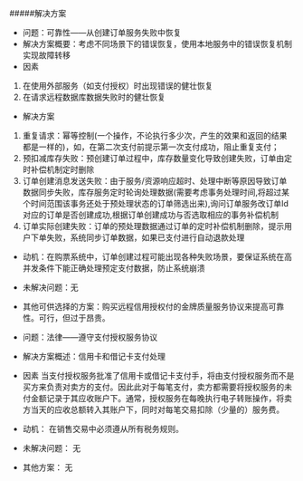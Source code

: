 

#####解决方案

- 问题：可靠性——从创建订单服务失败中恢复
- 解决方案概要：考虑不同场景下的错误恢复，使用本地服务中的错误恢复机制实现故障转移
- 因素
1.  在使用外部服务（如支付授权）时出现错误的健壮恢复
2.  在请求远程数据库数据失败时的健壮恢复
- 解决方案
1.  重复请求：幂等控制(一个操作，不论执行多少次，产生的效果和返回的结果都是一样的)，如，在第二次支付前提示第一次支付成功，阻止重复支付；
2.  预扣减库存失败：预创建订单过程中，库存数量变化导致创建失败，订单由定时补偿机制定时删除
3.  订单创建消息发送失败：由于服务/资源响应超时、处理中断等原因导致订单数据同步失败，库存服务定时轮询处理数据(需要考虑事务处理时间,将超过某个时间范围该事务还处于预处理状态的订单筛选出来),询问订单服务改订单Id对应的订单是否创建成功,根据订单创建成功与否选取相应的事务补偿机制
4.  订单实际创建失败：订单的预处理数据通过订单的定时补偿机制删除，提示用户下单失败，系统同步订单数据，如果已支付进行自动退款处理
- 动机：在购票系统中，订单创建过程可能出现各种失败场景，要保证系统在高并发条件下能正确处理预定支付数据，防止系统崩溃
- 未解决问题：无
- 其他可供选择的方案：购买远程信用授权付的金牌质量服务协议来提高可靠性。可行，但过于昂贵。


- 问题：法律——遵守支付授权服务协议
- 解决方案概述：信用卡和借记卡支付处理
- 因素
当支付授权服务批准了信用卡或借记卡支付手，将由支付授权服务而不是买方来负责对卖方的支付。因此此对于每笔支付，卖方都需要将授权服务的未付金额记录于其应收账户下。通常，授权服务在每晚执行电子转账操作，将卖方当天的应收总额转入其账户下，同时对每笔交易扣除（少量的）服务费。
- 动机：
在销售交易中必须遵从所有税务规则。
- 未解决问题：
无
- 其他方案：
无
